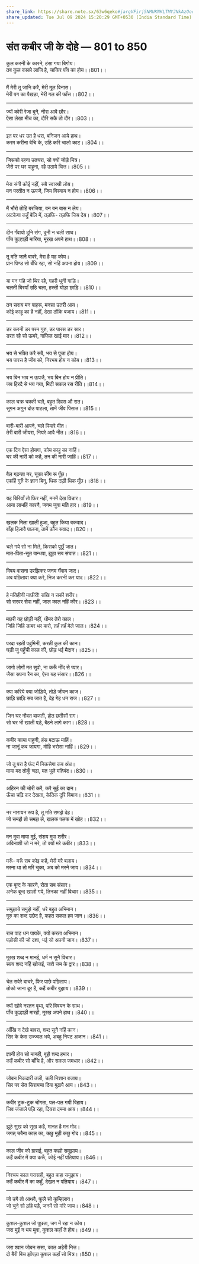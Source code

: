```yaml
---
share_link: https://share.note.sx/63w6qeko#jargVFirj5NMUKNKLTMYJNkAzOod74iPFT7AIc/nTbI
share_updated: Tue Jul 09 2024 15:20:29 GMT+0530 (India Standard Time)
---
```


# **संत कबीर जी के दोहे — 801 to 850**

कुल करनी के कारने, हंसा गया बिगोय।\
तब कुल काको लाजि है, चाकिर पाँव का होय।।801।।

---

मैं मेरी तू जानि करै, मेरी मूल बिनास।\
मेरी पग का पैखड़ा, मेरी गल की फाँस।।802।।

---

ज्यों कोरी रेजा बुनै, नीरा आवै छौर।\
ऐसा लेखा मीच का, दौरि सकै तो दौर।।803।।

---

इत पर धर उत है धरा, बनिजन आये हाथ।\
करम करीना बेचि के, उठि करि चालो काट।।804।।

---

जिसको रहना उतघरा, सो क्यों जोड़े मित्र।\
जैसे पर घर पाहुना, रहै उठाये चित्त।।805।।

---

मेरा संगी कोई नहीं, सबै स्वारथी लोय।\
मन परतीत न ऊपजै, जिय विस्वाय न होय।।806।।

---

मैं भौंरो तोहि बरजिया, बन बन बास न लेय।\
अटकेगा कहुँ बेलि में, तड़फि- तड़फि जिय देय।।807।।

---

दीन गँवायो दूनि संग, दुनी न चली साथ।\
पाँच कुल्हाड़ी मारिया, मूरख अपने हाथ।।808।।

---

तू मति जानै बावरे, मेरा है यह कोय।\
प्रान पिण्ड सो बँधि रहा, सो नहिं अपना होय।।809।।

---

या मन गहि जो थिर रहै, गहरी धूनी गाड़ि।\
चलती बिरयाँ उठि चला, हस्ती घोड़ा छाड़ि।।810।।

---

तन सराय मन पाहरू, मनसा उतरी आय।\
कोई काहू का है नहीं, देखा ठोंकि बजाय।।811।।

---

डर करनी डर परम गुरु, डर पारस डर सार।\
डरत रहै सो ऊबरे, गाफिल खाई मार।।812।।

---

भय से भक्ति करै सबै, भय से पूजा होय।\
भय पारस है जीव को, निरभय होय न कोय।।813।।

---

भय बिन भाव न ऊपजै, भय बिन होय न प्रीति।\
जब हिरदै से भय गया, मिटी सकल रस रीति।।814।।

---

काल चक्र चक्की चलै, बहुत दिवस औ रात।\
सुगन अगुन दोउ पाटला, तामें जीव पिसात।।815।।

---

बारी-बारी आपने, चले पियारे मीत।\
तेरी बारी जीयरा, नियरे आवै नीत।।816।।

---

एक दिन ऐसा होयगा, कोय काहु का नाहिं।\
घर की नारी को कहै, तन की नारी जाहिं।।817।।

---

बैल गढ़न्ता नर, चूका सींग रू पूँछ।\
एकहिं गुरुँ के ज्ञान बिनु, धिक दाढ़ी धिक मूँछ।।818।।

---

यह बिरियाँ तो फिर नहीं, मनमें देख विचार।\
आया लाभहिं कारनै, जनम जुवा मति हार।।819।।

---

खलक मिला खाली हुआ, बहुत किया बकवाद।\
बाँझ हिलावै पालना, तामें कौन सवाद।।820।।

---

चले गये सो ना मिले, किसको पूछूँ जात।\
मात-पिता-सुत बान्धवा, झूठा सब संघात।।821।।

---

विषय वासना उरझिकर जनम गँवाय जाद।\
अब पछितावा क्या करे, निज करनी कर याद।।822।।

---

हे मतिहीनी माछीरी! राखि न सकी शरीर।\
सो सरवर सेवा नहीं, जाल काल नहिं कीर।।823।।

---

मछरी यह छोड़ी नहीं, धीमर तेरो काल।\
जिहि जिहि डाबर धर करो, तहँ तहँ मेले जाल।।824।।

---

परदा रहती पदुमिनी, करती कुल की कान।\
घड़ी जु पहुँची काल की, छोड़ भई मैदान।।825।।

---

जागो लोगों मत सुवो, ना करूँ नींद से प्यार।\
जैसा सपना रैन का, ऐसा यह संसार।।826।।

---

क्या करिये क्या जोड़िये, तोड़े जीवन काज।\
छाड़ि छाड़ि सब जात है, देह गेह धन राज।।827।।

---

जिन घर नौबत बाजती, होत छतीसों राग।\
सो घर भी खाली पड़े, बैठने लागे काग।।828।।

---

कबीर काया पाहुनी, हंस बटाऊ माहिं।\
ना जानूं कब जायगा, मोहि भरोसा नाहिं।।829।।

---

जो तू परा है फंद में निकसेगा कब अंध।\
माया मद तोकूँ चढ़ा, मत भूले मतिमंद।।830।।

---

अहिरन की चोरी करै, करै सुई का दान।\
ऊँचा चढ़ि कर देखता, केतिक दुरि विमान।।831।।

---

नर नारायन रूप है, तू मति समझे देह।\
जो समझै तो समझ ले, खलक पलक में खोह।।832।।

---

मन मुवा माया मुई, संशय मुवा शरीर।\
अविनाशी जो न मरे, तो क्यों मरे कबीर।।833।।

---

मरूँ- मरूँ सब कोइ कहै, मेरी मरै बलाय।\
मरना था तो मरि चुका, अब को मरने जाय।।834।।

---

एक बून्द के कारने, रोता सब संसार।\
अनेक बून्द खाली गये, तिनका नहीं विचार।।835।।

---

समुझाये समुझे नहीं, धरे बहुत अभिमान।\
गुरु का शब्द उछेद है, कहत सकल हम जान।।836।।

---

राज पाट धन पायके, क्यों करता अभिमान।\
पड़ोसी की जो दशा, भई सो अपनी जान।।837।।

---

मूरख शब्द न मानई, धर्म न सुनै विचार।\
सत्य शब्द नहिं खोजई, जावै जम के द्वार।।838।।

---

चेत सवेरे बाचरे, फिर पाछे पछिताय।\
तोको जाना दूर है, कहैं कबीर बुझाय।।839।।

---

क्यों खोवे नरतन वृथा, परि विषयन के साथ।\
पाँच कुल्हाड़ी मारही, मूरख अपने हाथ।।840।।

---

आँखि न देखे बावरा, शब्द सुनै नहिं कान।\
सिर के केस उज्ज्वल भये, अबहु निपट अजान।।841।।

---

ज्ञानी होय सो मानही, बूझै शब्द हमार।\
कहैं कबीर सो बाँचि है, और सकल जमधार।।842।।

---

जोबन मिकदारी तजी, चली निशान बजाय।\
सिर पर सेत सिरायचा दिया बुढ़ापै आय।।843।।

---

कबीर टुक-टुक चोंगता, पल-पल गयी बिहाय।\
जिव जंजाले पड़ि रहा, दियरा दममा आय।।844।।

---

झूठे सुख को सुख कहै, मानत है मन मोद।\
जगत् चबैना काल का, कछु मूठी कछु गोद।।845।।

---

काल जीव को ग्रासई, बहुत कह्यो समुझाय।\
कहैं कबीर में क्या करूँ, कोई नहीं पतियाय।।846।।

---

निश्चय काल गरासही, बहुत कहा समुझाय।\
कहैं कबीर मैं का कहूँ, देखत न पतियाय।।847।।

---

जो उगै तो आथवै, फूलै सो कुम्हिलाय।\
जो चुने सो ढ़हि पड़ै, जनमें सो मरि जाय।।848।।

---

कुशल-कुशल जो पूछता, जग में रहा न कोय।\
जरा मुई न भय मुवा, कुशल कहाँ ते होय।।849।।

---

जरा श्वान जोबन ससा, काल अहेरी नित्त।\
दो बैरी बिच झोंपड़ा कुशल कहाँ सो मित्र।।850।।
